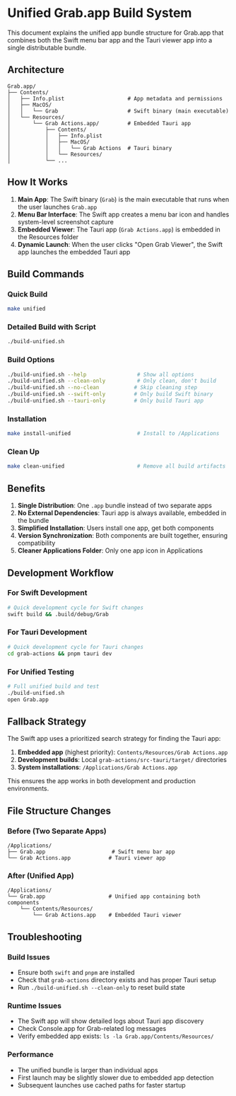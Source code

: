 # Unified Grab.app Build System

This document explains the unified app bundle structure for Grab.app that combines both the Swift menu bar app and the Tauri viewer app into a single distributable bundle.

## Architecture

```
Grab.app/
├── Contents/
│   ├── Info.plist                    # App metadata and permissions
│   ├── MacOS/
│   │   └── Grab                      # Swift binary (main executable)
│   └── Resources/
│       └── Grab Actions.app/         # Embedded Tauri app
│           ├── Contents/
│           │   ├── Info.plist
│           │   ├── MacOS/
│           │   │   └── Grab Actions  # Tauri binary
│           │   └── Resources/
│           └── ...
```

## How It Works

1. **Main App**: The Swift binary (`Grab`) is the main executable that runs when the user launches `Grab.app`
2. **Menu Bar Interface**: The Swift app creates a menu bar icon and handles system-level screenshot capture
3. **Embedded Viewer**: The Tauri app (`Grab Actions.app`) is embedded in the Resources folder
4. **Dynamic Launch**: When the user clicks "Open Grab Viewer", the Swift app launches the embedded Tauri app

## Build Commands

### Quick Build
```bash
make unified
```

### Detailed Build with Script
```bash
./build-unified.sh
```

### Build Options
```bash
./build-unified.sh --help                # Show all options
./build-unified.sh --clean-only          # Only clean, don't build
./build-unified.sh --no-clean           # Skip cleaning step
./build-unified.sh --swift-only         # Only build Swift binary
./build-unified.sh --tauri-only         # Only build Tauri app
```

### Installation
```bash
make install-unified                     # Install to /Applications
```

### Clean Up
```bash
make clean-unified                       # Remove all build artifacts
```

## Benefits

1. **Single Distribution**: One `.app` bundle instead of two separate apps
2. **No External Dependencies**: Tauri app is always available, embedded in the bundle
3. **Simplified Installation**: Users install one app, get both components
4. **Version Synchronization**: Both components are built together, ensuring compatibility
5. **Cleaner Applications Folder**: Only one app icon in Applications

## Development Workflow

### For Swift Development
```bash
# Quick development cycle for Swift changes
swift build && .build/debug/Grab
```

### For Tauri Development
```bash
# Quick development cycle for Tauri changes
cd grab-actions && pnpm tauri dev
```

### For Unified Testing
```bash
# Full unified build and test
./build-unified.sh
open Grab.app
```

## Fallback Strategy

The Swift app uses a prioritized search strategy for finding the Tauri app:

1. **Embedded app** (highest priority): `Contents/Resources/Grab Actions.app`
2. **Development builds**: Local `grab-actions/src-tauri/target/` directories
3. **System installations**: `/Applications/Grab Actions.app`

This ensures the app works in both development and production environments.

## File Structure Changes

### Before (Two Separate Apps)
```
/Applications/
├── Grab.app                     # Swift menu bar app
└── Grab Actions.app            # Tauri viewer app
```

### After (Unified App)
```
/Applications/
└── Grab.app                    # Unified app containing both components
    └── Contents/Resources/
        └── Grab Actions.app    # Embedded Tauri viewer
```

## Troubleshooting

### Build Issues
- Ensure both `swift` and `pnpm` are installed
- Check that `grab-actions` directory exists and has proper Tauri setup
- Run `./build-unified.sh --clean-only` to reset build state

### Runtime Issues
- The Swift app will show detailed logs about Tauri app discovery
- Check Console.app for Grab-related log messages
- Verify embedded app exists: `ls -la Grab.app/Contents/Resources/`

### Performance
- The unified bundle is larger than individual apps
- First launch may be slightly slower due to embedded app detection
- Subsequent launches use cached paths for faster startup